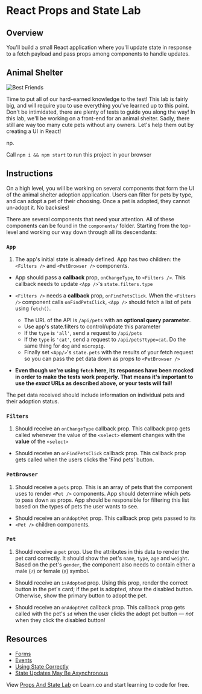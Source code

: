 # React Props and State Lab

## Overview

You'll build a small React application where you'll update state in response to
a fetch payload and pass props among components to handle updates.

## Animal Shelter

![Best Friends](https://media.giphy.com/media/xTiTnz5OOUn49wKbg4/giphy.gif)

Time to put all of our hard-earned knowledge to the test! This lab is fairly
big, and will require you to use everything you've learned up to this point.
Don't be intimidated, there are plenty of tests to guide you along the way! In
this lab, we'll be working on a front-end for an animal shelter. Sadly, there
still are way too many cute pets without any owners. Let's help them out by
creating a UI in React!

np.

Call `npm i && npm start` to run this project in your browser

## Instructions

On a high level, you will be working on several components that form the UI of
the animal shelter adoption application. Users can filter for pets by type, and
can adopt a pet of their choosing. Once a pet is adopted, they cannot un-adopt
it. No backsies!

There are several components that need your attention. All of these components
can be found in the `components/` folder. Starting from the top-level and
working our way down through all its descendants:

### `App`

1.  The app's initial state is already defined. App has two children: the
    `<Filters />` and `<PetBrowser />` components.

- App should pass a **callback** prop, `onChangeType`, to `<Filters />`. This
  callback needs to update `<App />`'s `state.filters.type`

- `<Filters />` needs a **callback** prop, `onFindPetsClick`. When the
  `<Filters />` component calls `onFindPetsClick`, `<App />` should fetch a list
  of pets using `fetch()`.

  - The URL of the API is `/api/pets` with an **optional query parameter**.
  - Use app's state.filters to control/update this parameter
  - If the `type` is `'all'`, send a request to `/api/pets`
  - If the `type` is `'cat'`, send a request to `/api/pets?type=cat`. Do the
    same thing for `dog` and `micropig`.
  - Finally set `<App/>`'s `state.pets` with the results of your fetch request
    so you can pass the pet data down as props to `<PetBrowser />`

* **Even though we're using `fetch` here, its responses have been mocked in
  order to make the tests work properly. That means it's important to use the
  _exact_ URLs as described above, or your tests will fail!**

The pet data received should include information on individual pets and their
adoption status.

### `Filters`

1.  Should receive an `onChangeType` callback prop. This callback prop gets
    called whenever the value of the `<select>` element changes with the **value**
    of the `<select>`

- Should receive an `onFindPetsClick` callback prop. This callback prop gets
  called when the users clicks the 'Find pets' button.

### `PetBrowser`

1.  Should receive a `pets` prop. This is an array of pets that the component
    uses to render `<Pet />` components. App should determine which pets to pass
    down as props. App should be responsible for filtering this list based on the
    types of pets the user wants to see.

- Should receive an `onAdoptPet` prop. This callback prop gets passed to its
- `<Pet />` children components.

### `Pet`

1.  Should receive a `pet` prop. Use the attributes in this data to render the
    pet card correctly. It should show the pet's `name`, `type`, `age` and `weight`.
    Based on the pet's `gender`, the component also needs to contain either a
    male (`♂`) or female (`♀`) symbol.

- Should receive an `isAdopted` prop. Using this prop, render the correct button
  in the pet's card; if the pet is adopted, show the disabled button. Otherwise,
  show the primary button to adopt the pet.

- Should receive an `onAdoptPet` callback prop. This callback prop gets called
  with the pet's `id` when the user clicks the adopt pet button — _not_ when they
  click the disabled button!

## Resources

- [Forms](https://facebook.github.io/react/docs/forms.html)
- [Events](https://facebook.github.io/react/docs/events.html)
- [Using State Correctly](https://reactjs.org/docs/state-and-lifecycle.html#using-state-correctly)
- [State Updates May Be Asynchronous](https://reactjs.org/docs/state-and-lifecycle.html#state-updates-may-be-asynchronous)

<p class='util--hide'>View <a href='https://learn.co/lessons/react-props-and-state-lab'>Props And State Lab</a> on Learn.co and start learning to code for free.</p>

